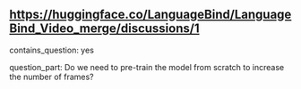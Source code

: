 ## https://huggingface.co/LanguageBind/LanguageBind_Video_merge/discussions/1

contains_question: yes

question_part: Do we need to pre-train the model from scratch to increase the number of frames?